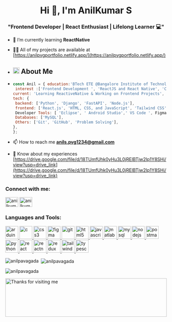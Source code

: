 <h1 align="center">Hi 👋, I'm AnilKumar S</h1>
<h3 align="center">"Frontend Developer | React Enthusiast | Lifelong Learner 💻"</h3>

- 🌱 I’m currently learning **ReactNative**

- 👨‍💻 All of my projects are available at [https://anilpvgportfolio.netlify.app/](https://anilpvgportfolio.netlify.app/)
- <h2 align="left">
  <img src="https://media2.giphy.com/media/QssGEmpkyEOhBCb7e1/giphy.gif?cid=ecf05e47a0n3gi1bfqntqmob8g9aid1oyj2wr3ds3mg700bl&rid=giphy.gif" width="20px" height="20px"> 
  About Me 
</h2>

-  ```js
   const Anil = { education:'BTech ETE @Bangalore Institute of Technology',
    interest :['Frontend Development ', 'ReactJS and React Native', 'Continuous Learning'],
   current: 'Learning ReactiveNative & Working on Frontend Projects',
   tech: {
    backend: ['Python', 'Django', 'FastAPI', 'Node.js'],
    frontend: ['React.js', 'HTML, CSS, and JavaScript', 'Tailwind CSS'],
    Developer Tools: [ 'Eclipse', ' Android Studio',' VS Code ', Figma', 'Postman', 'MATLAB', 'Arduino IDE'],
    Databases: ['MySQL'],
    Others: ['Git', 'GitHub', 'Problem Solving'],
   },
   };
   ```

- 📫 How to reach me **anils.pvg1234@gmail.com**

- 📄 Know about my experiences [https://drive.google.com/file/d/18TUmfUhk0yHu3L0jRElBTjw2Ip1Y8SHi/view?usp=drive_link](https://drive.google.com/file/d/18TUmfUhk0yHu3L0jRElBTjw2Ip1Y8SHi/view?usp=drive_link)

<h3 align="left">Connect with me:</h3>
<p align="left">
<a href="https://linkedin.com/in/anilkumars1234" target="blank"><img align="center" src="https://raw.githubusercontent.com/rahuldkjain/github-profile-readme-generator/master/src/images/icons/Social/linked-in-alt.svg" alt="anilkumars1234" height="30" width="40" /></a>
<a href="https://www.leetcode.com/anilkumar_s" target="blank"><img align="center" src="https://raw.githubusercontent.com/rahuldkjain/github-profile-readme-generator/master/src/images/icons/Social/leet-code.svg" alt="anilkumar_s" height="30" width="40" /></a>
</p>

<h3 align="left">Languages and Tools:</h3>
<p align="left"> <a href="https://www.arduino.cc/" target="_blank" rel="noreferrer"> <img src="https://cdn.worldvectorlogo.com/logos/arduino-1.svg" alt="arduino" width="40" height="40"/> </a> <a href="https://www.cprogramming.com/" target="_blank" rel="noreferrer"> <img src="https://raw.githubusercontent.com/devicons/devicon/master/icons/c/c-original.svg" alt="c" width="40" height="40"/> </a> <a href="https://www.w3schools.com/css/" target="_blank" rel="noreferrer"> <img src="https://raw.githubusercontent.com/devicons/devicon/master/icons/css3/css3-original-wordmark.svg" alt="css3" width="40" height="40"/> </a> <a href="https://www.figma.com/" target="_blank" rel="noreferrer"> <img src="https://www.vectorlogo.zone/logos/figma/figma-icon.svg" alt="figma" width="40" height="40"/> </a> <a href="https://git-scm.com/" target="_blank" rel="noreferrer"> <img src="https://www.vectorlogo.zone/logos/git-scm/git-scm-icon.svg" alt="git" width="40" height="40"/> </a> <a href="https://www.w3.org/html/" target="_blank" rel="noreferrer"> <img src="https://raw.githubusercontent.com/devicons/devicon/master/icons/html5/html5-original-wordmark.svg" alt="html5" width="40" height="40"/> </a> <a href="https://developer.mozilla.org/en-US/docs/Web/JavaScript" target="_blank" rel="noreferrer"> <img src="https://raw.githubusercontent.com/devicons/devicon/master/icons/javascript/javascript-original.svg" alt="javascript" width="40" height="40"/> </a> <a href="https://www.mathworks.com/" target="_blank" rel="noreferrer"> <img src="https://upload.wikimedia.org/wikipedia/commons/2/21/Matlab_Logo.png" alt="matlab" width="40" height="40"/> </a> <a href="https://www.mysql.com/" target="_blank" rel="noreferrer"> <img src="https://raw.githubusercontent.com/devicons/devicon/master/icons/mysql/mysql-original-wordmark.svg" alt="mysql" width="40" height="40"/> </a> <a href="https://nodejs.org" target="_blank" rel="noreferrer"> <img src="https://raw.githubusercontent.com/devicons/devicon/master/icons/nodejs/nodejs-original-wordmark.svg" alt="nodejs" width="40" height="40"/> </a> <a href="https://postman.com" target="_blank" rel="noreferrer"> <img src="https://www.vectorlogo.zone/logos/getpostman/getpostman-icon.svg" alt="postman" width="40" height="40"/> </a> <a href="https://www.python.org" target="_blank" rel="noreferrer"> <img src="https://raw.githubusercontent.com/devicons/devicon/master/icons/python/python-original.svg" alt="python" width="40" height="40"/> </a> <a href="https://reactjs.org/" target="_blank" rel="noreferrer"> <img src="https://raw.githubusercontent.com/devicons/devicon/master/icons/react/react-original-wordmark.svg" alt="react" width="40" height="40"/> </a> <a href="https://reactnative.dev/" target="_blank" rel="noreferrer"> <img src="https://reactnative.dev/img/header_logo.svg" alt="reactnative" width="40" height="40"/> </a> <a href="https://redux.js.org" target="_blank" rel="noreferrer"> <img src="https://raw.githubusercontent.com/devicons/devicon/master/icons/redux/redux-original.svg" alt="redux" width="40" height="40"/> </a> <a href="https://tailwindcss.com/" target="_blank" rel="noreferrer"> <img src="https://www.vectorlogo.zone/logos/tailwindcss/tailwindcss-icon.svg" alt="tailwind" width="40" height="40"/> </a> <a href="https://www.typescriptlang.org/" target="_blank" rel="noreferrer"> <img src="https://raw.githubusercontent.com/devicons/devicon/master/icons/typescript/typescript-original.svg" alt="typescript" width="40" height="40"/> </a> </p>

<p><img align="left" src="https://github-readme-stats.vercel.app/api/top-langs?username=anilpavagada&show_icons=true&locale=en&layout=compact" alt="anilpavagada" /></p>

<p>&nbsp;<img align="center" src="https://github-readme-stats.vercel.app/api?username=anilpavagada&show_icons=true&locale=en" alt="anilpavagada" /></p>

<p><img align="center" src="https://github-readme-streak-stats.herokuapp.com/?user=anilpavagada&" alt="anilpavagada" /></p>

<img height="120" alt="Thanks for visiting me" width="100%" src="https://raw.githubusercontent.com/BrunnerLivio/brunnerlivio/master/images/marquee.svg" />
